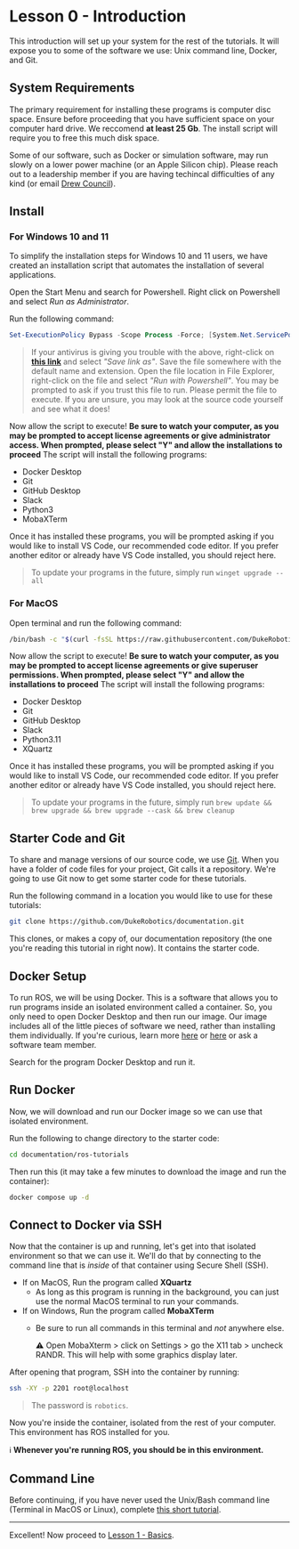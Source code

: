 # Lesson 0 - Introduction

This introduction will set up your system for the rest of the tutorials. It will expose you to some of the software we use: Unix command line, Docker, and Git.

## System Requirements

The primary requirement for installing these programs is computer disc space. Ensure before proceeding that you have sufficient space on your computer hard drive. We reccomend **at least 25 Gb**. The install script will require you to free this much disk space.

Some of our software, such as Docker or simulation software, may run slowly on a lower power machine (or an Apple Silicon chip). Please reach out to a leadership member if you are having techincal difficulties of any kind (or email [Drew Council](apc41@duke.edu)).

## Install

### For Windows 10 and 11

To simplify the installation steps for Windows 10 and 11 users, we have created an installation script that automates the installation of several applications.

Open the Start Menu and search for Powershell. Right click on Powershell and select *Run as Administrator*.

Run the following command:
```ps1
Set-ExecutionPolicy Bypass -Scope Process -Force; [System.Net.ServicePointManager]::SecurityProtocol = [System.Net.ServicePointManager]::SecurityProtocol -bor 3072; iex ((New-Object System.Net.WebClient).DownloadString('https://raw.githubusercontent.com/DukeRobotics/documentation/master/ros-tutorials/winget-ros-configuration.ps1'))
```

> If your antivirus is giving you trouble with the above, right-click on **[this link](https://raw.githubusercontent.com/DukeRobotics/documentation/master/ros-tutorials/winget-ros-configuration.ps1)** and select *"Save link as"*. Save the file somewhere with the default name and extension. Open the file location in File Explorer, right-click on the file and select *"Run with Powershell"*.
You may be prompted to ask if you trust this file to run. Please permit the file to execute. If you are unsure, you may look at the source code yourself and see what it does!

Now allow the script to execute! **Be sure to watch your computer, as you may be prompted to accept license agreements or give administrator access. When prompted, please select "Y" and allow the installations to proceed** The script will install the following programs:
- Docker Desktop
- Git
- GitHub Desktop
- Slack
- Python3
- MobaXTerm

Once it has installed these programs, you will be prompted asking if you would like to install VS Code, our recommended code editor. If you prefer another editor or already have VS Code installed, you should reject here.
> To update your programs in the future, simply run  `winget upgrade --all`

### For MacOS

Open terminal and run the following command:
```sh
/bin/bash -c "$(curl -fsSL https://raw.githubusercontent.com/DukeRobotics/documentation/master/ros-tutorials/brew-ros-configuration.sh)"
```

Now allow the script to execute! **Be sure to watch your computer, as you may be prompted to accept license agreements or give superuser permissions. When prompted, please select "Y" and allow the installations to proceed** The script will install the following programs:
- Docker Desktop
- Git
- GitHub Desktop
- Slack
- Python3.11
- XQuartz

Once it has installed these programs, you will be prompted asking if you would like to install VS Code, our recommended code editor. If you prefer another editor or already have VS Code installed, you should reject here.
> To update your programs in the future, simply run  `brew update && brew upgrade && brew upgrade --cask && brew cleanup`

## Starter Code and Git

To share and manage versions of our source code, we use [Git](https://git-scm.com/). When you have a folder of code files for your project, Git calls it a repository. We're going to use Git now to get some starter code for these tutorials.

Run the following command in a location you would like to use for these tutorials:

```bash
git clone https://github.com/DukeRobotics/documentation.git
```

This clones, or makes a copy of, our documentation repository (the one you're reading this tutorial in right now). It contains the starter code.

## Docker Setup

To run ROS, we will be using Docker. This is a software that allows you to run programs inside an isolated environment called a container. So, you only need to open Docker Desktop and then run our image. Our image includes all of the little pieces of software we need, rather than installing them individually. If you're curious, learn more [here](https://www.docker.com/resources/what-container) or [here](https://docs.docker.com/get-started/) or ask a software team member.

Search for the program Docker Desktop and run it.

## Run Docker

Now, we will download and run our Docker image so we can use that isolated environment.

Run the following to change directory to the starter code:
```bash
cd documentation/ros-tutorials
```

Then run this (it may take a few minutes to download the image and run the container):
```bash
docker compose up -d
```

## Connect to Docker via SSH

Now that the container is up and running, let's get into that isolated environment so that we can use it. We'll do that by connecting to the command line that is _inside_ of that container using Secure Shell (SSH).

- If on MacOS, Run the program called **XQuartz**
  - As long as this program is running in the background, you can just use the normal MacOS terminal to run your commands.
- If on Windows, Run the program called **MobaXTerm**
  - Be sure to run all commands in this terminal and *not* anywhere else.

    :warning: Open MobaXterm > click on Settings > go the X11 tab > uncheck RANDR. This will help with some graphics display later.

After opening that program, SSH into the container by running:
```bash
ssh -XY -p 2201 root@localhost
```

> The password is `robotics`.

Now you're inside the container, isolated from the rest of your computer. This environment has ROS installed for you.

:information_source: **Whenever you're running ROS, you should be in this environment.**


## Command Line

Before continuing, if you have never used the Unix/Bash command line (Terminal in MacOS or Linux), complete [this short tutorial](https://www.vikingcodeschool.com/web-development-basics/a-command-line-crash-course).

***

Excellent! Now proceed to [Lesson 1 - Basics](lesson-1-basics.md).
